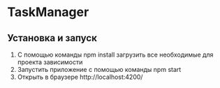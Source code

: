 # TaskManager

## Установка и запуск

1) С помощью команды npm install загрузить все необходимые для проекта зависимости
2) Запустить приложение с помощью команды npm start
3) Открыть в браузере http://localhost:4200/

